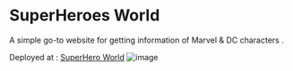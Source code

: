﻿# SuperHeroes World
A simple go-to website for getting information of Marvel & DC characters . 

Deployed at : <a href="https://superhero-world.vercel.app/" target="_blank">SuperHero World</a>
![image](https://user-images.githubusercontent.com/58385148/216756303-ac1f236d-cb19-4ba0-a9dd-4692bd9766a1.png)
